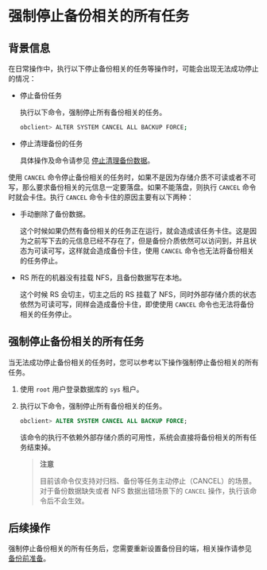 强制停止备份相关的所有任务
==================================

背景信息
-------------------------

在日常操作中，执行以下停止备份相关的任务等操作时，可能会出现无法成功停止的情况：

* 停止备份任务

  执行以下命令，强制停止所有备份相关的任务。

  ```bash
  obclient> ALTER SYSTEM CANCEL ALL BACKUP FORCE;
  ```

* 停止清理备份的任务

  具体操作及命令请参见 [停止清理备份数据](../300.cluster-level-data-backup/800.stop-clearing-backup-data.md)。

使用 `CANCEL` 命令停止备份相关的任务时，如果不是因为存储介质不可读或者不可写，那么要求备份相关的元信息一定要落盘。如果不能落盘，则执行 `CANCEL` 命令时就会卡住。执行 `CANCEL` 命令卡住的原因主要有以下两种：

* 手动删除了备份数据。

  这个时候如果仍然有备份相关的任务正在运行，就会造成该任务卡住。这是因为之前写下去的元信息已经不存在了，但是备份介质依然可以访问到，并且状态为可读可写，这样就会造成备份卡住，使用 `CANCEL` 命令也无法将备份相关的任务停止。

* RS 所在的机器没有挂载 NFS，且备份数据写在本地。

  这个时候 RS 会切主，切主之后的 RS 挂载了 NFS，同时外部存储介质的状态依然为可读可写，同样会造成备份卡住，即使使用 `CANCEL` 命令也无法将备份相关的任务停止。

强制停止备份相关的所有任务
----------------------------------

当无法成功停止备份相关的任务时，您可以参考以下操作强制停止备份相关的所有任务。

1. 使用 `root` 用户登录数据库的 `sys` 租户。

2. 执行以下命令，强制停止所有备份相关的任务。

   ```sql
   obclient> ALTER SYSTEM CANCEL ALL BACKUP FORCE;
   ```

   该命令的执行不依赖外部存储介质的可用性，系统会直接将备份相关的所有任务结束掉。

   >**注意**
   >
   >目前该命令仅支持对归档、备份等任务主动停止（CANCEL）的场景。对于备份数据缺失或者 NFS 数据出错场景下的 `CANCEL` 操作，执行该命令后不会生效。

后续操作
-------------------------

强制停止备份相关的所有任务后，您需要重新设置备份目的端，相关操作请参见 [备份前准备](../300.cluster-level-data-backup/100.preparations-before-backup.md)。
